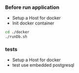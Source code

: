 ### Before run application
- Setup a Host for docker
- Init docker container
```bash
cd ./docker
./runDb.sh
```

### tests
- Setup a Host for docker
- test use embedded postgresql

